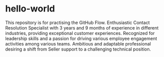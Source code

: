# hello-world
This repository is for practising the GitHub Flow.
Enthusiastic Contact Resolution Specialist with 3 years and 9 months of 
experience in different industries, providing exceptional customer 
experiences. Recognized for leadership skills and a passion for driving 
various employee engagement activities among various teams. 
Ambitious and adaptable professional desiring a shift from Seller 
support to a challenging technical position.
